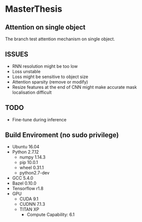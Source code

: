 # MasterThesis

## Attention on single object
The branch test attention mechanism on single object.

## ISSUES
* RNN resolution might be too low
* Loss unstable
 * Loss might be sensitive to object size
 * Attention sparsity (remove or modify)
* Resize features at the end of CNN might make accurate mask localisation difficult

## TODO
* Fine-tune during inference
 

## Build Enviroment (no sudo privilege)
* Ubuntu 16.04
* Python 2.7.12
  * numpy 1.14.3
  * pip 10.0.1
  * wheel 0.31.1
  * python2.7-dev
* GCC 5.4.0
* Bazel 0.10.0
* Tensorflow r1.8
* GPU
  * CUDA 9.1
  * CUDNN 7.1.3
  * TITAN XP
    * Compute Capability: 6.1
